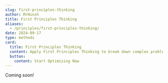 ```yaml
---
slug: first-principles-thinking
author: MrHinsh
title: First Principles Thinking
aliases:
  - /principles/first-principles-thinking/
date: 2024-09-17
type: methods
card:
  title: First Principles Thinking
  content: Apply First Principles Thinking to break down complex problems and find innovative solutions by understanding the fundamental truths.
  button:
    content: Start Optimizing Now
---
```


Coming soon!
